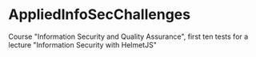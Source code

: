 # AppliedInfoSecChallenges
Course "Information Security and Quality Assurance", first ten tests for a lecture "Information Security with HelmetJS"
